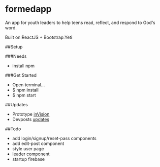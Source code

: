 # formedapp
An app for youth leaders to help teens read, reflect, and respond to God's word.

Built on ReactJS + Bootstrap:Yeti

##Setup

###Needs
- install npm

###Get Started
- Open terminal...
- $ npm install
- $ npm start

##Updates
- Prototype [inVision](http://bit.ly/formedappdemo)
- Devposts [updates](http://devpost.com/software/formed-app)

##Todo
- add login/signup/reset-pass components
- add edit-post component
- style user page
- leader component
- startup firebase

